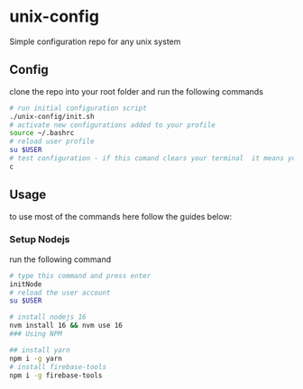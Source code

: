 # unix-config
Simple configuration repo for any unix system

## Config
clone the repo into your root folder  and run the following commands
```bash
# run initial configuration script
./unix-config/init.sh
# activate new configurations added to your profile
source ~/.bashrc
# reload user profile
su $USER 
# test configuration - if this comand clears your terminal  it means you are done. your system is set properly.
c
```
## Usage 
to use most of the commands here follow the guides below:

### Setup Nodejs
run the following command
```bash
# type this command and press enter
initNode
# reload the user account
su $USER

# install nodejs 16
nvm install 16 && nvm use 16
### Using NPM 

## install yarn
npm i -g yarn
# install firebase-tools
npm i -g firebase-tools


```
